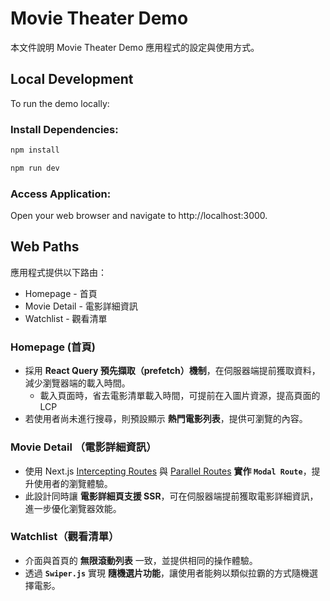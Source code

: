 # Movie Theater Demo

本文件說明 Movie Theater Demo 應用程式的設定與使用方式。

## Local Development

To run the demo locally:

### Install Dependencies:

```bash
npm install

npm run dev
```

### Access Application:

Open your web browser and navigate to http://localhost:3000.

## Web Paths

應用程式提供以下路由：

- Homepage - 首頁
- Movie Detail - 電影詳細資訊
- Watchlist - 觀看清單

### **Homepage (首頁)**

- 採用 **React Query 預先擷取（prefetch）機制**，在伺服器端提前獲取資料，減少瀏覽器端的載入時間。
  - 載入頁面時，省去電影清單載入時間，可提前在入圖片資源，提高頁面的LCP
- 若使用者尚未進行搜尋，則預設顯示 **熱門電影列表**，提供可瀏覽的內容。


### **Movie Detail （電影詳細資訊）**

- 使用 Next.js [Intercepting Routes](https://nextjs.org/docs/app/building-your-application/routing/intercepting-routes) 與 [Parallel Routes](https://nextjs.org/docs/app/building-your-application/routing/parallel-routes) **實作 `Modal Route`**，提升使用者的瀏覽體驗。
- 此設計同時讓 **電影詳細頁支援 SSR**，可在伺服器端提前獲取電影詳細資訊，進一步優化瀏覽器效能。

### **Watchlist（觀看清單）**

- 介面與首頁的 **無限滾動列表** 一致，並提供相同的操作體驗。
- 透過 **`Swiper.js`** 實現 **隨機選片功能**，讓使用者能夠以類似拉霸的方式隨機選擇電影。

